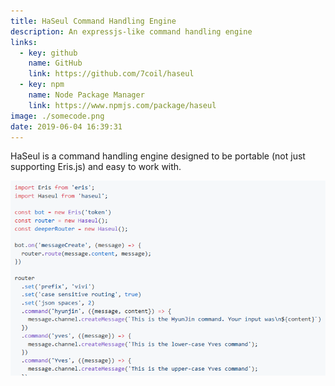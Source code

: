 ```yaml
---
title: HaSeul Command Handling Engine
description: An expressjs-like command handling engine
links:
  - key: github
    name: GitHub
    link: https://github.com/7coil/haseul
  - key: npm
    name: Node Package Manager
    link: https://www.npmjs.com/package/haseul
image: ./somecode.png
date: 2019-06-04 16:39:31
---
```


HaSeul is a command handling engine designed to be portable (not just supporting Eris.js) and easy to work with.

![](somecode.png)
